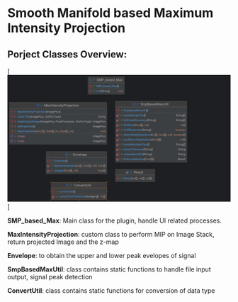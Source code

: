 # Smooth Manifold based Maximum Intensity Projection

## Porject Classes Overview:
[![Current Project classes](./src/main/resources/SMPBasedMax_classes.png)]

**SMP_based_Max**: Main class for the plugin, handle UI related processes.

**MaxIntensityProjection**: custom class to perform MIP on Image Stack, return projected Image and the z-map

**Envelope**: to obtain the upper and lower peak evelopes of signal

**SmpBasedMaxUtil**: class contains static functions to handle file input output, signal peak detection

**ConvertUtil**: class contains static functions for conversion of data type